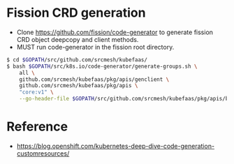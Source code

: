 # Fission CRD generation

* Clone https://github.com/fission/code-generator to generate fission CRD object deepcopy and client methods.
* MUST run code-generator in the fission root directory.

``` bash
$ cd $GOPATH/src/github.com/srcmesh/kubefaas/
$ bash $GOPATH/src/k8s.io/code-generator/generate-groups.sh \
    all \
    github.com/srcmesh/kubefaas/pkg/apis/genclient \
    github.com/srcmesh/kubefaas/pkg/apis \
    "core:v1" \
    --go-header-file $GOPATH/src/github.com/srcmesh/kubefaas/pkg/apis/boilerplate.txt
```

# Reference

* https://blog.openshift.com/kubernetes-deep-dive-code-generation-customresources/
